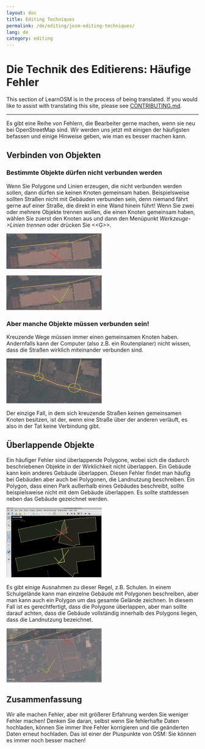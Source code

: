 ```yaml
---
layout: doc
title: Editing Techniques
permalink: /de/editing/josm-editing-techniques/
lang: de
category: editing
---
```


Die Technik des Editierens: Häufige Fehler
==========================================


This section of LearnOSM is in the process of being translated. If you would like to assist with translating this site, please see [CONTRIBUTING.md](https://github.com/hotosm/learnosm/blob/gh-pages/CONTRIBUTING.md).

---

Es gibt eine Reihe von Fehlern, die Bearbeiter gerne machen, wenn sie neu bei OpenStreetMap sind. Wir werden uns jetzt mit einigen der häufigsten befassen und einige Hinweise geben, wie man es besser machen kann.

Verbinden von Objekten
-------------------

### Bestimmte Objekte dürfen nicht verbunden werden
Wenn Sie Polygone und Linien erzeugen, die nicht verbunden werden sollen, dann dürfen sie keinen Knoten gemeinsam haben.  Beispielsweise sollten Straßen nicht mit Gebäuden verbunden sein, denn niemand fährt gerne auf einer Straße, die direkt in eine Wand hinein führt!  Wenn Sie zwei oder mehrere Objekte trennen wollen, die einen Knoten gemeinsam haben, wählen Sie zuerst den Knoten aus und dann den Menüpunkt *Werkzeuge->Linien trennen* oder drücken Sie \<\<G\>\>.

![Road and building nodes are connected - NO][]

![Roads Building nodes are disconnected - YES][]

### Aber manche Objekte müssen verbunden sein!
Kreuzende Wege müssen immer einen gemeinsamen Knoten haben. Andernfalls kann der Computer (also z.B. ein Routenplaner) nicht wissen, dass die Straßen wirklich miteinander verbunden sind.

![Intersecting roads should share nodes][]

Der einzige Fall, in dem sich kreuzende Straßen keinen gemeinsamen Knoten besitzen, ist der, wenn eine Straße über der anderen verläuft, es also in der Tat keine Verbindung gibt.

Überlappende Objekte
--------------------
Ein häufiger Fehler sind überlappende Polygone, wobei sich die dadurch beschriebenen Objekte in der Wirklichkeit nicht überlappen.  Ein Gebäude kann kein anderes Gebäude überlappen.  Diesen Fehler findet man häufig bei Gebäuden aber auch bei Polygonen, die Landnutzung beschreiben.  Ein Polygon, dass einen Park außerhalb eines Gebäudes beschreibt, sollte beispielsweise nicht mit dem Gebäude überlappen.  Es sollte stattdessen neben das Gebäude gezeichnet werden.

![Correcting building overlaps][]

Es gibt einige Ausnahmen zu dieser Regel, z.B. Schulen.  In einem Schulgelände kann man einzelne Gebäude mit Polygonen beschreiben, aber man kann auch ein Polygon um das gesamte Gelände zeichnen.
In diesem Fall ist es gerechtfertigt, dass die Polygone überlappen, aber man sollte darauf achten, dass die Gebäude vollständig innerhalb des Polygons liegen, dass die Landnutzung bezeichnet.

![Correcting building landuse][]

Zusammenfassung
---------------
Wir alle machen Fehler, aber mit größerer Erfahrung werden Sie weniger Fehler machen!
Denken Sie daran, selbst wenn Sie fehlerhafte Daten hochladen, können Sie immer Ihre Fehler korrigieren und die geänderten Daten erneut hochladen. Das ist einer der Pluspunkte von OSM: Sie können es immer noch besser machen!


[Road and building nodes are connected - NO]: /images/en/editing/josm-editing-techniques/road-building-no.png
[Roads Building nodes are disconnected - YES]: /images/en/editing/josm-editing-techniques/road-building-yes.png
[Intersecting roads should share nodes]: /images/en/editing/josm-editing-techniques/road-connecting-nodes.png
[Correcting building overlaps]: /images/en/editing/josm-editing-techniques/building-overlap.png
[Correcting building landuse]: /images/en/editing/josm-editing-techniques/building-landuse.png
